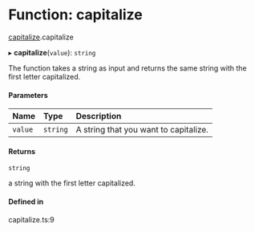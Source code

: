 # Function: capitalize

[capitalize](../modules/capitalize.md).capitalize

▸ **capitalize**(`value`): `string`

The function takes a string as input and returns the same string with the first letter
capitalized.

#### Parameters

| Name | Type | Description |
| :------ | :------ | :------ |
| `value` | `string` | A string that you want to capitalize. |

#### Returns

`string`

a string with the first letter capitalized.

#### Defined in

capitalize.ts:9

